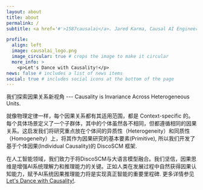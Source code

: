 ```yaml
---
layout: about
title: about
permalink: /
subtitle: <a href='#'>1587causalai</a>. Jared Karma, Causal AI Engineer

profile:
  align: left
  image: causalai_logo.png
  image_circular: true # crops the image to make it circular
  more_info: >
    <p>Let's Dance with Causality!</p>
news: false # includes a list of news items
social: true # includes social icons at the bottom of the page
---
```


<!-- 我是一位执迷于因果的研究者 Jared Karma，一个在确定性与不确定性之间漫游的学习者。"What I cannot create, I don't understand" 是我作为工程师的信仰，在创造的过程中寻找真知，在构建系统的过程中获得顿悟。这种对因果机制的探索，不仅是一种研究方法，更是一种生存方式。

作为一台不停演化的因果推理机器，我深深着迷于反事实推理（counterfactual inference）的魅力。"All models are wrong, but some are useful" 是我对概率工具的理解——在追寻真相的路上，模型永远不会完美，但这恰恰让探索变得有趣。我喜欢追问"为什么"，也乐于思考"如果是这样，会怎样"。这种思维方式塑��了我理解世界的方式。

"Cure sometimes, relieve often, comfort always" 是我的人生哲学，体现了我对无为之道的理解。在这个以1587causalal为标识的旅程中，我时而沉浸在可能性的想象中，时而专注于脚下的每一个实证。或许正是这种在现实与想象间的往复跃迁，让我逐渐在因果的迷宫中，找到了自己的诗意栖居。 -->

<!-- 我是 Jared Karma，一个在因果研究者, 核心观点是 Causality is Invariance Across Heterogeneous Units.

我特别关注因果关系的不变性特征。就像物理定律一样，每个因果关系都有其适用范围，都是 Context-specific 的。每个具体场景定义了一个子群体，其中的个体虽然各不相同，但都遵循相同的因果关系。这启发我们将研究重点放在个体间的异质性（Heterogeneity）和同质性（Homogeneity）上，将其作为因果研究的基本要素(Primitive), 所以我们开发了基于个体因果(Individual Causality)的 DiscoSCM 框架.

在人工智能领域，我的研究聚焦于将 DiscoSCM与大语言模型相结合。我相信，因果思维是提升AI系统理解力和推理能力的关键。正如人类在成长过程中自然形成的因果认知能力一样，让AI系统掌握因果推理，将是实现真正智能的重要一步。 -->

我们探索因果关系新视角 --- Causality is Invariance Across Heterogeneous Units.

就像物理定律一样，每个因果关系都有其适用范围，都是 Context-specific 的。每个具体场景定义了一个子群体，其中的个体虽然各不相同，但都遵循相同的因果关系。这启发我们将研究重点放在个体间的异质性（Heterogeneity）和同质性（Homogeneity）上，将其作为因果研究的基本要素(Primitive), 所以我们开发了基于个体因果(Individual Causality)的 DiscoSCM 框架.

在人工智能领域，我们致力于将DiscoSCM与大语言模型融合。我们坚信，因果思维是增强AI系统理解力和推理能力的关键。正如人类在发展过程中自然获得因果认知能力，赋予AI系统因果推理能力将是实现真正智能的重要里程碑. 更多详情参见 [Let's Dance with Causality!](/blog/2024/causalai-blueprint/).
